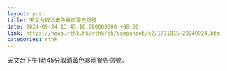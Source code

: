 ```yaml
---
layout: post
title: 天文台取消黃色暴雨警告信號
date: 2024-09-24 13:45:16.000000000 +08:00
link: https://news.rthk.hk/rthk/ch/component/k2/1771815-20240924.htm
categories: rthk
---
```


天文台下午1時45分取消黃色暴雨警告信號。
